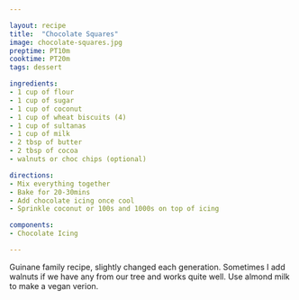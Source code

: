 ```yaml
---

layout: recipe
title:  "Chocolate Squares"
image: chocolate-squares.jpg
preptime: PT10m
cooktime: PT20m
tags: dessert

ingredients:
- 1 cup of flour
- 1 cup of sugar
- 1 cup of coconut
- 1 cup of wheat biscuits (4)
- 1 cup of sultanas
- 1 cup of milk
- 2 tbsp of butter
- 2 tbsp of cocoa
- walnuts or choc chips (optional)

directions:
- Mix everything together
- Bake for 20-30mins
- Add chocolate icing once cool
- Sprinkle coconut or 100s and 1000s on top of icing

components:
- Chocolate Icing

---
```


Guinane family recipe, slightly changed each generation.
Sometimes I add walnuts if we have any from our tree and works quite well.
Use almond milk to make a vegan verion.
